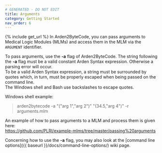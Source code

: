 ```yaml
---
# GENERATED - DO NOT EDIT
title: Arguments
category: Getting Started
nav_order: 6
---
```

{% include get_url %}
In Arden2ByteCode, you can pass arguments to Medical Logic Modules (MLMs) and access them in the MLM via the `ARGUMENT` identifier.

To pass arguments, use the **-a** flag of Arden2ByteCode. The string following the **-a** flag must be a valid constant Arden Syntax expression. Otherwise a parsing error will occur.  
To be a valid Arden Syntax expression, a string must be surrounded by quotes which, in turn, must be properly escaped when being passed on the command line.  
The Windows shell and Bash use backslashes to escape quotes.

Windows shell example:

> arden2bytecode -a "(\"arg 1\",\"arg 2\")" "(34.5,\"arg 4\")" -r arguments.mlm

An example of how to pass arguments to a MLM and process them is given here:  
<https://github.com/PLRI/example-mlms/tree/master/passing%20arguments>

Concerning how to use the **-a** flag, you may also look at the [command line options]({{ baseurl }}/docs/command-line-options/) wiki page.
